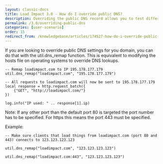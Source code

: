```yaml
---
layout: classic-docs
title: Load Impact 3.0 - How do I override public DNS?
description: Overriding the public DNS record allows you to test different environments without overhauling your user scenario.  This is handy when you need to run the same scenario against staging, production or even an environment spun up for only the test.
permalink: /3.0/overriding-public-dns
categories: [user-scenario]
order: 15
redirect_from: /knowledgebase/articles/174527-how-do-i-override-public-dns
---
```


If you are looking to override public DNS settings for you domain, you can do that with the util.dns_remap function. This is equivalent to modifying the hosts file on operating systems to override DNS lookups.
```
-- Remap loadimpact.com to IP 195.178.177.179
util.dns_remap("loadimpact.com", "195.178.177.179")

-- All requests to loadimpact.com will now be sent to 195.178.177.179
local response = http.request_batch({
    {"GET", "http://loadimpact.com/"}
})

log.info("IP used: " .. response[1].ip)
```
Note: If any other port than the default port 80 is targeted the port number has to be specified. For https this means the port 443 must be specified.

Example:
```
-- Make sure clients that load things from loadimpact.com (port 80 and 443) connects to 123.123.123.123

util.dns_remap("loadimpact.com", "123.123.123.123")

util.dns_remap("loadimpact.com:443", "123.123.123.123")
```
